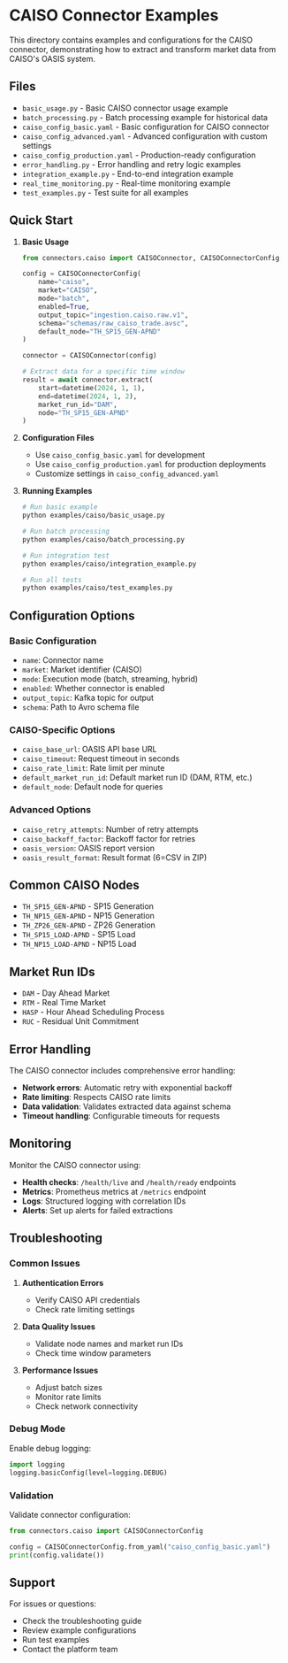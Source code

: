 # CAISO Connector Examples

This directory contains examples and configurations for the CAISO connector, demonstrating how to extract and transform market data from CAISO's OASIS system.

## Files

- `basic_usage.py` - Basic CAISO connector usage example
- `batch_processing.py` - Batch processing example for historical data
- `caiso_config_basic.yaml` - Basic configuration for CAISO connector
- `caiso_config_advanced.yaml` - Advanced configuration with custom settings
- `caiso_config_production.yaml` - Production-ready configuration
- `error_handling.py` - Error handling and retry logic examples
- `integration_example.py` - End-to-end integration example
- `real_time_monitoring.py` - Real-time monitoring example
- `test_examples.py` - Test suite for all examples

## Quick Start

1. **Basic Usage**
   ```python
   from connectors.caiso import CAISOConnector, CAISOConnectorConfig
   
   config = CAISOConnectorConfig(
       name="caiso",
       market="CAISO",
       mode="batch",
       enabled=True,
       output_topic="ingestion.caiso.raw.v1",
       schema="schemas/raw_caiso_trade.avsc",
       default_node="TH_SP15_GEN-APND"
   )
   
   connector = CAISOConnector(config)
   
   # Extract data for a specific time window
   result = await connector.extract(
       start=datetime(2024, 1, 1),
       end=datetime(2024, 1, 2),
       market_run_id="DAM",
       node="TH_SP15_GEN-APND"
   )
   ```

2. **Configuration Files**
   - Use `caiso_config_basic.yaml` for development
   - Use `caiso_config_production.yaml` for production deployments
   - Customize settings in `caiso_config_advanced.yaml`

3. **Running Examples**
   ```bash
   # Run basic example
   python examples/caiso/basic_usage.py
   
   # Run batch processing
   python examples/caiso/batch_processing.py
   
   # Run integration test
   python examples/caiso/integration_example.py
   
   # Run all tests
   python examples/caiso/test_examples.py
   ```

## Configuration Options

### Basic Configuration
- `name`: Connector name
- `market`: Market identifier (CAISO)
- `mode`: Execution mode (batch, streaming, hybrid)
- `enabled`: Whether connector is enabled
- `output_topic`: Kafka topic for output
- `schema`: Path to Avro schema file

### CAISO-Specific Options
- `caiso_base_url`: OASIS API base URL
- `caiso_timeout`: Request timeout in seconds
- `caiso_rate_limit`: Rate limit per minute
- `default_market_run_id`: Default market run ID (DAM, RTM, etc.)
- `default_node`: Default node for queries

### Advanced Options
- `caiso_retry_attempts`: Number of retry attempts
- `caiso_backoff_factor`: Backoff factor for retries
- `oasis_version`: OASIS report version
- `oasis_result_format`: Result format (6=CSV in ZIP)

## Common CAISO Nodes

- `TH_SP15_GEN-APND` - SP15 Generation
- `TH_NP15_GEN-APND` - NP15 Generation
- `TH_ZP26_GEN-APND` - ZP26 Generation
- `TH_SP15_LOAD-APND` - SP15 Load
- `TH_NP15_LOAD-APND` - NP15 Load

## Market Run IDs

- `DAM` - Day Ahead Market
- `RTM` - Real Time Market
- `HASP` - Hour Ahead Scheduling Process
- `RUC` - Residual Unit Commitment

## Error Handling

The CAISO connector includes comprehensive error handling:

- **Network errors**: Automatic retry with exponential backoff
- **Rate limiting**: Respects CAISO rate limits
- **Data validation**: Validates extracted data against schema
- **Timeout handling**: Configurable timeouts for requests

## Monitoring

Monitor the CAISO connector using:

- **Health checks**: `/health/live` and `/health/ready` endpoints
- **Metrics**: Prometheus metrics at `/metrics` endpoint
- **Logs**: Structured logging with correlation IDs
- **Alerts**: Set up alerts for failed extractions

## Troubleshooting

### Common Issues

1. **Authentication Errors**
   - Verify CAISO API credentials
   - Check rate limiting settings

2. **Data Quality Issues**
   - Validate node names and market run IDs
   - Check time window parameters

3. **Performance Issues**
   - Adjust batch sizes
   - Monitor rate limits
   - Check network connectivity

### Debug Mode

Enable debug logging:
```python
import logging
logging.basicConfig(level=logging.DEBUG)
```

### Validation

Validate connector configuration:
```python
from connectors.caiso import CAISOConnectorConfig

config = CAISOConnectorConfig.from_yaml("caiso_config_basic.yaml")
print(config.validate())
```

## Support

For issues or questions:
- Check the troubleshooting guide
- Review example configurations
- Run test examples
- Contact the platform team